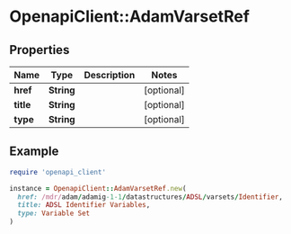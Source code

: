 # OpenapiClient::AdamVarsetRef

## Properties

| Name | Type | Description | Notes |
| ---- | ---- | ----------- | ----- |
| **href** | **String** |  | [optional] |
| **title** | **String** |  | [optional] |
| **type** | **String** |  | [optional] |

## Example

```ruby
require 'openapi_client'

instance = OpenapiClient::AdamVarsetRef.new(
  href: /mdr/adam/adamig-1-1/datastructures/ADSL/varsets/Identifier,
  title: ADSL Identifier Variables,
  type: Variable Set
)
```

